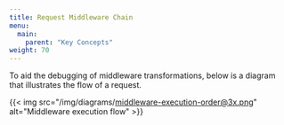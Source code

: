```yaml
---
title: Request Middleware Chain
menu:
  main:
    parent: "Key Concepts"
weight: 70
---
```


To aid the debugging of middleware transformations, below is a diagram that illustrates the flow of a request.

{{< img src="/img/diagrams/middleware-execution-order@3x.png" alt="Middleware execution flow" >}}

